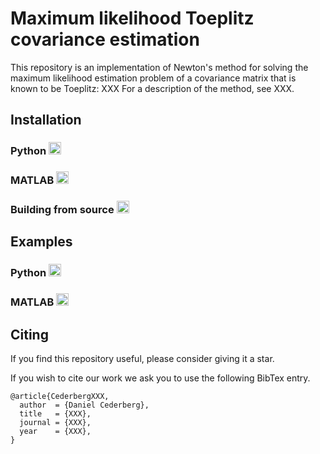 # Maximum likelihood Toeplitz covariance estimation
This repository is an implementation of Newton's method for solving the maximum likelihood estimation problem of a covariance matrix that is known to be Toeplitz: XXX
For a description of the method, see XXX. 

## Installation

### Python <img src="https://cdn.jsdelivr.net/gh/devicons/devicon/icons/python/python-original.svg" height="20" />

### MATLAB <img src="https://cdn.jsdelivr.net/gh/devicons/devicon/icons/matlab/matlab-original.svg" height="20"/> 

### Building from source <img src="https://cdn.jsdelivr.net/gh/devicons/devicon/icons/c/c-original.svg" height="20"/>
          


## Examples

### Python <img src="https://cdn.jsdelivr.net/gh/devicons/devicon/icons/python/python-original.svg" height="20" />

### MATLAB <img src="https://cdn.jsdelivr.net/gh/devicons/devicon/icons/matlab/matlab-original.svg" height="20"/> 

## Citing
If you find this repository useful, please consider giving it a star.

If you wish to cite our work we ask you to use the following BibTex entry.

```
@article{CederbergXXX,
  author  = {Daniel Cederberg},
  title   = {XXX},
  journal = {XXX},
  year    = {XXX},
}
```
